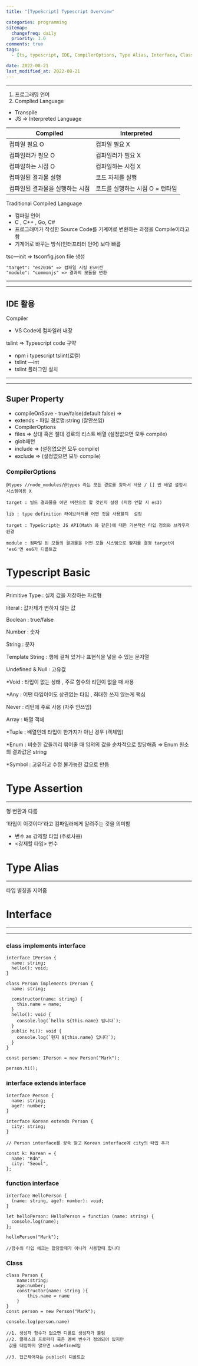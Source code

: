 ```yaml
---
title: "[TypeScript] Typescript Overview"

categories: programming
sitemap:
  changefreq: daily
  priority: 1.0
comments: true
tags:
  - [ts, typescript, IDE, CompilerOptions, Type Alias, Interface, Class]

date: 2022-08-21
last_modified_at: 2022-08-21
---
```


---

1. 프로그래밍 언어
2. Complied Language

- Transpile
- JS ⇒ Interpreted Language

| Compiled                        | Interpreted                     |
| ------------------------------- | ------------------------------- |
| 컴파일 필요 O                   | 컴파일 필요 X                   |
| 컴파일러가 필요 O               | 컴파일러가 필요 X               |
| 컴파일하는 시점 O               | 컴파일하는 시점 X               |
| 컴파일된 결과물 실행            | 코드 자체를 실행                |
| 컴파일된 결과물을 실행하는 시점 | 코드를 실행하는 시점 O = 런타임 |

Traditional Compiled Language

- 컴파일 언어
- C , C++ , Go, C#
- 프로그래머가 작성한 Source Code를 기계어로 변환하는 과정을 Compile이라고함
- 기계어로 바꾸는 방식(인터프리터 언어) 보다 빠름

tsc—init ⇒ tsconfig.json file 생성

```markdown
"target": "es2016" => 컴파일 시킬 ES버전
"module": "commonjs" => 결과의 모듈을 변환
```

---

---

## IDE 활용

Compiler

- VS Code에 컴파일러 내장

tslint ⇒ Typescript code 규약

- npm i typescript tslint(로컬)
- tslint —int
- tslint 플러그인 설치

---

---

## Super Property

- compileOnSave - true/false(default false) ⇒
- extends - 파일 경로명:string (잘안쓰임)
- CompilerOptions
- files ⇒ 상대 혹은 절대 경로의 리스트 배열 (설정없으면 모두 compile)
- glob패턴
- include ⇒ (설정없으면 모두 compile)
- exclude ⇒ (설정없으면 모두 compile)

### CompilerOptions

```tsx
@types //node_modules/@types 라는 모든 경로를 찾아서 사용 / [] 빈 배열 설정시 시스템이용 X

target : 빌드 결과물을 어떤 버전으로 할 것인지 설정 (지정 안할 시 es3)

lib : type definition 라이브러리를 어떤 것을 사용할지  설정

target : TypeScript는 JS API(Math 와 같은)에 대한 기본적인 타입 정의와 브라우저 환경

module : 컴파일 된 모듈의 결과물을 어떤 모듈 시스템으로 할지를 결정 target이 'es6'면 es6가 디폴트값

```

# Typescript Basic

---

Primitive Type : 실제 값을 저장하는 자료형

literal : 값자체가 변하지 않는 값

Boolean : true/false

Number : 숫자

String : 문자

Template String : 행에 걸쳐 있거나 표현식을 넣을 수 있는 문자열

Undefined & Null : 고유값

\*Void : 타입이 없는 상태 , 주로 함수의 리턴이 없을 때 사용

\*Any : 어떤 타입이어도 상관없는 타입 , 최대한 쓰지 않는게 핵심

Never : 리턴에 주로 사용 (자주 안쓰임)

Array : 배열 객체

\*Tuple : 배열인데 타입이 한가지가 아닌 경우 (객체임)

\*Enum : 비슷한 값들끼리 묶어줄 때 임의의 값을 순차적으로 할당해줌 ⇒ Enum 원소의 결과값은 string

\*Symbol : 고유하고 수정 불가능한 값으로 만듬

# Type Assertion

---

형 변환과 다름

‘타입이 이것이다'라고 컴파일러에게 알려주는 것을 의미함

- 변수 as 강제할 타입 (주로사용)
- <강제할 타입> 변수

# Type Alias

---

타입 별칭을 지어줌

# Interface

---

---

### class implements interface

```tsx
interface IPerson {
  name: string;
  hello(): void;
}

class Person implements IPerson {
  name: string;

  constructor(name: string) {
    this.name = name;
  }
  hello(): void {
    console.log(`hello ${this.name} 입니다`);
  }
  public hi(): void {
    console.log(`현지 ${this.name} 입니다`);
  }
}

const person: IPerson = new Person("Mark");

person.hi();
```

### interface extends interface

```tsx
interface Person {
  name: string;
  age?: number;
}

interface Korean extends Person {
  city: string;
}

// Person interface를 상속 받고 Korean interface에 city의 타입 추가

const k: Korean = {
  name: "Kdn",
  city: "Seoul",
};
```

### function interface

```tsx
interface HelloPerson {
  (name: string, age?: number): void;
}

let helloPerson: HelloPerson = function (name: string) {
  console.log(name);
};

helloPerson("Mark");

//함수의 타입 체크는 할당할때가 아니라 사용할때 합니다
```

### Class

```tsx
class Person {
	name:string;
	age:number;
	constructor(name: string ){
		this.name = name
	}
}
const person = new Person("Mark");

console.log(person.name)

//1. 생성자 함수가 없으면 디폴트 생성자가 불림
//2. 클래스의 프로퍼티 혹은 멤버 변수가 정의되어 있지만
 값을 대입하지 않으면 undefined임

//3. 접근제어자는 public이 디폴트값
```
